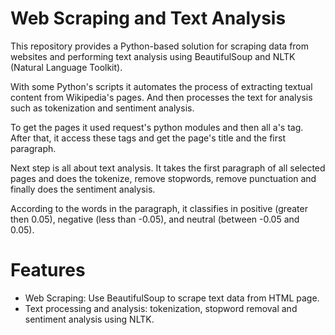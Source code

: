 # Web Scraping and Text Analysis

This repository provides a Python-based solution for scraping data from websites and performing text analysis using BeautifulSoup and NLTK (Natural Language Toolkit).

With some Python's scripts it automates the process of extracting textual content from Wikipedia's pages. And then processes the text for analysis such as tokenization and sentiment analysis.

To get the pages it used request's python modules and then all a's tag. After that, it access these tags and get the page's title and the first paragraph.

Next step is all about text analysis. It takes the first paragraph of all selected pages and does the tokenize, remove stopwords, remove punctuation and finally does the sentiment analysis.

According to the words in the paragraph, it classifies in positive (greater then 0.05), negative (less than -0.05), and neutral (between -0.05 and 0.05).

# Features

- Web Scraping: Use BeautifulSoup to scrape text data from HTML page.
- Text processing and analysis: tokenization, stopword removal and sentiment analysis using NLTK.
